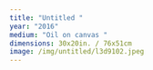 ```yaml
---
title: "Untitled "
year: "2016"
medium: "Oil on canvas "
dimensions: 30x20in. / 76x51cm
image: /img/untitled/l3d9102.jpeg
---
```




